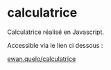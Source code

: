 # calculatrice
Calculatrice réalisé en Javascript.

Accessible via le lien ci dessous :

[ewan.quelo/calculatrice](https://ewanquelo.github.io/calculatrice/)
